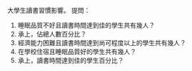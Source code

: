 大學生讀書習慣影響。
提問：  
1. 睡眠品質不好且讀書時間達到佳的學生共有幾人？
2. 承上，佔總人數百分比？
3. 經濟能力困難且讀書時間達到尚可程度以上的學生共有幾人？
4. 在學校住宿且睡眠品質好的學生共有幾人？
5. 承上，讀書時間達到佳的學生百分比？
